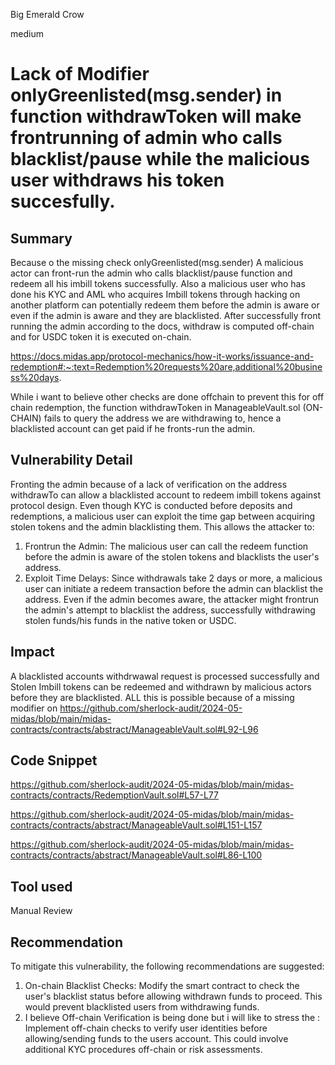 Big Emerald Crow

medium

# Lack of Modifier  onlyGreenlisted(msg.sender) in function withdrawToken will make frontrunning of admin who calls blacklist/pause while the malicious user withdraws his token succesfully.

## Summary
Because o the missing check  onlyGreenlisted(msg.sender)  A malicious actor  can front-run the admin who calls blacklist/pause function and redeem all his imbill tokens successfully. 
Also a malicious user who has done his KYC and AML who acquires Imbill tokens through hacking on another platform can potentially redeem them before the admin is aware or even if the admin is aware and they are blacklisted. After successfully front running the admin according to the docs, withdraw is computed off-chain and for USDC token it is executed on-chain. 

https://docs.midas.app/protocol-mechanics/how-it-works/issuance-and-redemption#:~:text=Redemption%20requests%20are,additional%20business%20days.


While i want to believe other checks are done offchain to prevent this for off chain redemption, the function withdrawToken in ManageableVault.sol (ON-CHAIN) fails to query the address we are withdrawing to, hence a blacklisted account can get paid if he fronts-run the admin.
## Vulnerability Detail
Fronting the admin because of a lack of verification on the address withdrawTo can allow a blacklisted account to redeem imbill tokens against protocol design. Even though KYC is conducted before deposits and redemptions, a malicious user can exploit the time gap between acquiring stolen tokens and the admin blacklisting them. This allows the attacker to:

1. Frontrun the Admin: The malicious user can call the redeem function before the admin is aware of the stolen tokens and blacklists the user's address.
2. Exploit Time Delays: Since withdrawals take 2 days or more, a malicious user can initiate a redeem transaction before the admin can blacklist the address. Even if the admin becomes aware, the attacker might frontrun the admin's attempt to blacklist the address, successfully withdrawing stolen funds/his funds in the native token or USDC.
## Impact
A blacklisted accounts withdrwawal request is processed successfully and  Stolen Imbill tokens can be redeemed and withdrawn by malicious actors before they are blacklisted. ALL this is possible because of a missing modifier on 
https://github.com/sherlock-audit/2024-05-midas/blob/main/midas-contracts/contracts/abstract/ManageableVault.sol#L92-L96

## Code Snippet

https://github.com/sherlock-audit/2024-05-midas/blob/main/midas-contracts/contracts/RedemptionVault.sol#L57-L77  

https://github.com/sherlock-audit/2024-05-midas/blob/main/midas-contracts/contracts/abstract/ManageableVault.sol#L151-L157

https://github.com/sherlock-audit/2024-05-midas/blob/main/midas-contracts/contracts/abstract/ManageableVault.sol#L86-L100



## Tool used

Manual Review

## Recommendation

To mitigate this vulnerability, the following recommendations are suggested:


1. On-chain Blacklist Checks: Modify the smart contract to check the user's blacklist status before allowing withdrawn funds to proceed. This would prevent blacklisted users from withdrawing funds.
2. I believe Off-chain Verification is being done but i will like to stress the : Implement off-chain checks to verify user identities before allowing/sending funds to the users account. This could involve additional KYC procedures off-chain or risk assessments.

